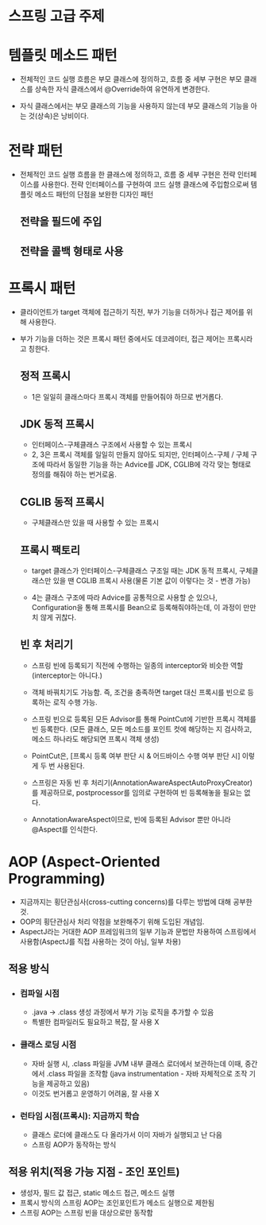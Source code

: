 # 스프링 고급 주제

# 템플릿 메소드 패턴
- 전체적인 코드 실행 흐름은 부모 클래스에 정의하고, 흐름 중 세부 구현은 부모 클래스를 상속한 자식 클래스에서 @Override하여 유연하게 변경한다.

- 자식 클래스에서는 부모 클래스의 기능을 사용하지 않는데 부모 클래스의 기능을 아는 것(상속)은 낭비이다.


# 전략 패턴 
- 전체적인 코드 실행 흐름을 한 클래스에 정의하고, 흐름 중 세부 구현은 전략 인터페이스를 사용한다. 전략 인터페이스를 구현하여 코드 실행 클래스에 주입함으로써 템플릿 메소드 패턴의 단점을 보완한 디자인 패턴

   ## 전략을 필드에 주입
   ## 전략을 콜백 형태로 사용
    
# 프록시 패턴 
- 클라이언트가 target 객체에 접근하기 직전, 부가 기능을 더하거나 접근 제어를 위해 사용한다.
- 부가 기능을 더하는 것은 프록시 패턴 중에서도 데코레이터, 접근 제어는 프록시라고 칭한다.
  
    ## 정적 프록시
     - 1은 일일히 클래스마다 프록시 객체를 만들어줘야 하므로 번거롭다.


   ## JDK 동적 프록시
   - 인터페이스-구체클래스 구조에서 사용할 수 있는 프록시
  - 2, 3은 프록시 객체를 일일히 만들지 않아도 되지만, 인터페이스-구체 / 구체 구조에 따라서 동일한 기능을 하는 Advice를 JDK, CGLIB에 각각 맞는 형태로 정의를 해줘야 하는 번거로움.



   ## CGLIB 동적 프록시
   - 구체클래스만 있을 때 사용할 수 있는 프록시

   ## 프록시 팩토리
   -  target 클래스가 인터페이스-구체클래스 구조일 때는 JDK  동적 프록시, 구체클래스만 있을 땐 CGLIB 프록시 사용(물론 기본 값이 이렇다는 것 - 변경 가능)
     

    - 4는 클래스 구조에 따라 Advice를 공통적으로 사용할 순 있으나, Configuration을 통해 프록시를 Bean으로 등록해줘야하는데, 이 과정이 만만치 않게 귀찮다.
        
   ## 빈 후 처리기
   - 스프링 빈에 등록되기 직전에 수행하는 일종의 interceptor와 비슷한 역할(interceptor는 아니다.)
   - 객체 바꿔치기도 가능함. 즉, 조건을 충족하면 target 대신 프록시를 빈으로 등록하는 로직 수행 가능.
   - 스프링 빈으로 등록된 모든 Advisor를 통해 PointCut에 기반한 프록시 객체를 빈 등록한다. (모든 클래스, 모든 메소드를 포인트 컷에 해당하는 지 검사하고, 메소드 하나라도 해당되면 프록시 객체 생성)
   - PointCut은, [프록시 등록 여부 판단 시 & 어드바이스 수행 여부 판단 시] 이렇게 두 번 사용된다.


  - 스프링은 자동 빈 후 처리기(AnnotationAwareAspectAutoProxyCreator)를 제공하므로, postprocessor를 임의로 구현하여 빈 등록해놓을 필요는 없다. 
  - AnnotationAwareAspect이므로, 빈에 등록된 Advisor 뿐만 아니라 @Aspect를 인식한다.
 
 # AOP (Aspect-Oriented Programming)
- 지금까지는 횡단관심사(cross-cutting concerns)를 다루는 방법에 대해 공부한 것.
- OOP의 횡단관심사 처리 약점을 보완해주기 위해 도입된 개념임. 
- AspectJ라는 거대한 AOP 프레임워크의 일부 기능과 문법만 차용하여 스프링에서 사용함(AspectJ를 직접 사용하는 것이 아님, 일부 차용)

## 적용 방식
 - ### 컴파일 시점
     - .java -> .class 생성 과정에서 부가 기능 로직을 추가할 수 있음
     - 특별한 컴파일러도 필요하고 복잡, 잘 사용 X

- ### 클래스 로딩 시점
    - 자바 실행 시, .class 파일을 JVM 내부 클래스 로더에서 보관하는데 이때, 중간에서 .class 파일을 조작함 (java instrumentation - 자바 자체적으로 조작 기능을 제공하고 있음)
    - 이것도 번거롭고 운영하기 어려움, 잘 사용 X


 - ### 런타임 시점(프록시): 지금까지 학습
   - 클래스 로더에 클래스도 다 올라가서 이미 자바가 실행되고 난 다음
   - 스프링 AOP가 동작하는 방식

## 적용 위치(적용 가능 지점 - 조인 포인트)
 - 생성자, 필드 값 접근, static 메소드 접근, 메소드 실행
 - 프록시 방식의 스프링 AOP는 조인포인트가 메소드 실행으로 제한됨
 - 스프링 AOP는 스프링 빈을 대상으로만 동작함
  
